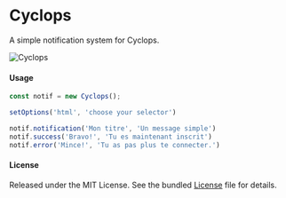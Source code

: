 # Cyclops

A simple notification system for Cyclops.

![Cyclops](https://media.giphy.com/media/v9H1sXNgDmeKA/giphy.gif)

#### Usage
```javascript
const notif = new Cyclops();

setOptions('html', 'choose your selector')

notif.notification('Mon titre', 'Un message simple')
notif.success('Bravo!', 'Tu es maintenant inscrit')
notif.error('Mince!', 'Tu as pas plus te connecter.')
```

#### License
Released under the MIT License. See the bundled [License](./LICENSE) file for details.